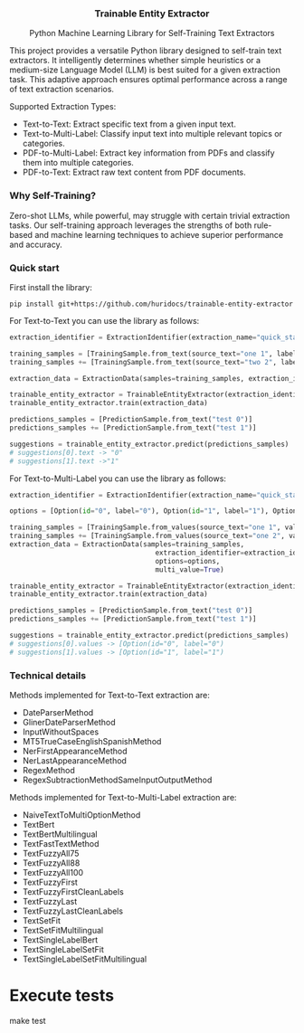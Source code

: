 <h3 align="center">Trainable Entity Extractor</h3>
<p align="center">Python Machine Learning Library for Self-Training Text Extractors</p>


This project provides a versatile Python library designed to self-train text extractors. 
It intelligently determines whether simple heuristics or a medium-size Language Model (LLM) 
is best suited for a given extraction task. This adaptive approach ensures optimal 
performance across a range of text extraction scenarios.

Supported Extraction Types:

* Text-to-Text: Extract specific text from a given input text.
* Text-to-Multi-Label: Classify input text into multiple relevant topics or categories.
* PDF-to-Multi-Label: Extract key information from PDFs and classify them into multiple categories.
* PDF-to-Text: Extract raw text content from PDF documents.


### Why Self-Training?

Zero-shot LLMs, while powerful, may struggle with certain trivial extraction tasks. 
Our self-training approach leverages the strengths of both rule-based and machine learning 
techniques to achieve superior performance and accuracy.


### Quick start

First install the library:

    pip install git+https://github.com/huridocs/trainable-entity-extractor


For Text-to-Text you can use the library as follows:


```py
extraction_identifier = ExtractionIdentifier(extraction_name="quick_start", output_path="./output")

training_samples = [TrainingSample.from_text(source_text="one 1", label_text="1", language_iso="en")]
training_samples += [TrainingSample.from_text(source_text="two 2", label_text="2", language_iso="en")]

extraction_data = ExtractionData(samples=training_samples, extraction_identifier=extraction_identifier)

trainable_entity_extractor = TrainableEntityExtractor(extraction_identifier=extraction_identifier)
trainable_entity_extractor.train(extraction_data)

predictions_samples = [PredictionSample.from_text("test 0")]
predictions_samples += [PredictionSample.from_text("test 1")]

suggestions = trainable_entity_extractor.predict(predictions_samples)
# suggestions[0].text -> "0"
# suggestions[1].text ->"1"
```

For Text-to-Multi-Label you can use the library as follows:

```py
extraction_identifier = ExtractionIdentifier(extraction_name="quick_start", output_path="./output")

options = [Option(id="0", label="0"), Option(id="1", label="1"), Option(id="2", label="2")] 

training_samples = [TrainingSample.from_values(source_text="one 1", values=[options[1]], language_iso="en")]
training_samples += [TrainingSample.from_values(source_text="one 2", values=[options[2]], language_iso="en")]
extraction_data = ExtractionData(samples=training_samples, 
                                    extraction_identifier=extraction_identifier,
                                    options=options,
                                    multi_value=True)

trainable_entity_extractor = TrainableEntityExtractor(extraction_identifier=extraction_identifier)
trainable_entity_extractor.train(extraction_data)

predictions_samples = [PredictionSample.from_text("test 0")]
predictions_samples += [PredictionSample.from_text("test 1")]

suggestions = trainable_entity_extractor.predict(predictions_samples)
# suggestions[0].values -> [Option(id="0", label="0")
# suggestions[1].values -> [Option(id="1", label="1")
```


### Technical details

Methods implemented for Text-to-Text extraction are:

* DateParserMethod
* GlinerDateParserMethod
* InputWithoutSpaces
* MT5TrueCaseEnglishSpanishMethod
* NerFirstAppearanceMethod
* NerLastAppearanceMethod
* RegexMethod
* RegexSubtractionMethodSameInputOutputMethod


Methods implemented for Text-to-Multi-Label extraction are:

* NaiveTextToMultiOptionMethod
* TextBert
* TextBertMultilingual
* TextFastTextMethod
* TextFuzzyAll75
* TextFuzzyAll88
* TextFuzzyAll100
* TextFuzzyFirst
* TextFuzzyFirstCleanLabels
* TextFuzzyLast
* TextFuzzyLastCleanLabels
* TextSetFit
* TextSetFitMultilingual
* TextSingleLabelBert
* TextSingleLabelSetFit
* TextSingleLabelSetFitMultilingual

# Execute tests
make test
